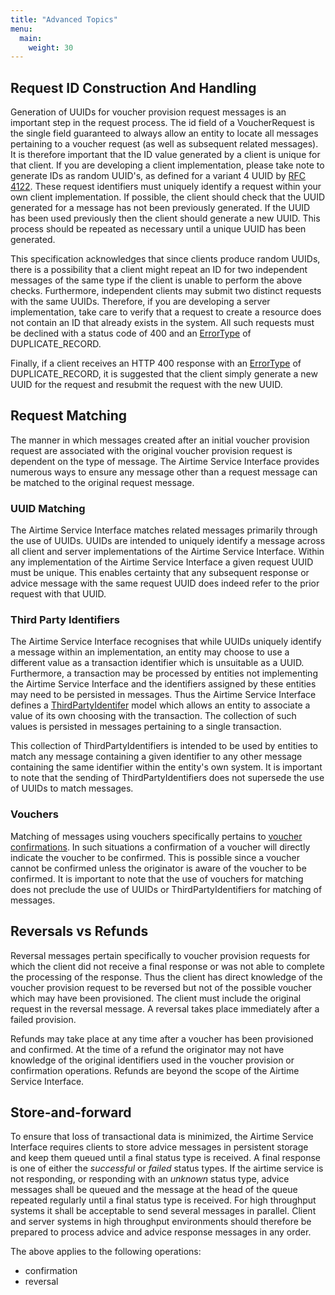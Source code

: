 ```yaml
---
title: "Advanced Topics"
menu:
  main:
    weight: 30
---
```


## Request ID Construction And Handling

Generation of UUIDs for voucher provision request messages is an important step in the request process. The id field of a VoucherRequest is the single field guaranteed to always allow an entity to locate all messages pertaining to a voucher request (as well as subsequent related messages). It is therefore important that the ID value generated by a client is unique for that client. If you are developing a client implementation, please take note to generate IDs as random UUID's, as defined for a variant 4 UUID by [RFC 4122](https://tools.ietf.org/html/rfc4122). These request identifiers must uniquely identify a request within your own client implementation. If possible, the client should check that the UUID generated for a message has not been previously generated. If the UUID has been used previously then the client should generate a new UUID. This process should be repeated as necessary until a unique UUID has been generated.

This specification acknowledges that since clients produce random UUIDs, there is a possibility that a client might repeat an ID for two independent messages of the same type if the client is unable to perform the above checks. Furthermore, independent clients may submit two distinct requests with the same UUIDs. Therefore, if you are developing a server implementation, take care to verify that a request to create a resource does not contain an ID that already exists in the system. All such requests must be declined with a status code of 400 and an [ErrorType](/specification/definitions/#errordetail) of DUPLICATE_RECORD.

Finally, if a client receives an HTTP 400 response with an [ErrorType](/specification/definitions/#errordetail) of DUPLICATE_RECORD, it is suggested that the client simply generate a new UUID for the request and resubmit the request with the new UUID.


## Request Matching

The manner in which messages created after an initial voucher provision request are associated with the original voucher provision request is dependent on the type of message. The Airtime Service Interface provides numerous ways to ensure any message other than a request message can be matched to the original request message.

### UUID Matching

The Airtime Service Interface matches related messages primarily through the use of UUIDs. UUIDs are intended to uniquely identify a message across all client and server implementations of the Airtime Service Interface. Within any implementation of the Airtime Service Interface a given request UUID must be unique. This enables certainty that any subsequent response or advice message with the same request UUID does indeed refer to the prior request with that UUID.

### Third Party Identifiers

The Airtime Service Interface recognises that while UUIDs uniquely identify a message within an implementation, an entity may choose to use a different value as a transaction identifier which is unsuitable as a UUID. Furthermore, a transaction may be processed by entities not implementing the Airtime Service Interface and the identifiers assigned by these entities may need to be persisted in messages. Thus the Airtime Service Interface defines a [ThirdPartyIdentifer](/specification/definitions/#thirdpartyidentifier) model which allows an entity to associate a value of its own choosing with the transaction. The collection of such values is persisted in messages pertaining to a single transaction.

This collection of ThirdPartyIdentifiers is intended to be used by entities to match any message containing a given identifier to any other message containing the same identifier within the entity's own system. It is important to note that the sending of ThirdPartyIdentifiers does not supersede the use of UUIDs to match messages.

### Vouchers

Matching of messages using vouchers specifically pertains to [voucher confirmations](/specification/operations/#voucherConfirmation). In such situations a confirmation of a voucher will directly indicate the voucher to be confirmed. This is possible since a voucher cannot be confirmed unless the originator is aware of the voucher to be confirmed. It is important to note that the use of vouchers for matching does not preclude the use of UUIDs or ThirdPartyIdentifiers for matching of messages.

## Reversals vs Refunds

Reversal messages pertain specifically to voucher provision requests for which the client did not receive a final response or was not able to complete the processing of the response. Thus the client has direct knowledge of the voucher provision request to be reversed but not of the possible voucher which may have been provisioned. The client must include the original request in the reversal message. A reversal takes place immediately after a failed provision.

Refunds may take place at any time after a voucher has been provisioned and confirmed. At the time of a refund the originator may not have knowledge of the original identifiers used in the voucher provision or confirmation operations. Refunds are beyond the scope of the Airtime Service Interface.


## Store-and-forward

To ensure that loss of transactional data is minimized, the Airtime Service Interface requires clients to store advice messages in persistent storage and keep them queued until a final status type is received. A final response is one of either the _successful_ or _failed_ status types. If the airtime service is not responding, or responding with an _unknown_ status type, advice messages shall be queued and the message at the head of the queue repeated regularly until a final status type is received. For high throughput systems it shall be acceptable to send several messages in parallel. Client and server systems in high throughput environments should therefore be prepared to process advice and advice response messages in any order.

The above applies to the following operations:

* confirmation
* reversal
